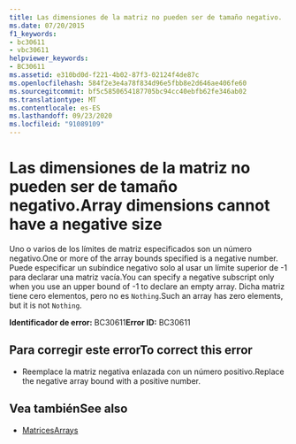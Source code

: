 ```yaml
---
title: Las dimensiones de la matriz no pueden ser de tamaño negativo.
ms.date: 07/20/2015
f1_keywords:
- bc30611
- vbc30611
helpviewer_keywords:
- BC30611
ms.assetid: e310bd0d-f221-4b02-87f3-02124f4de87c
ms.openlocfilehash: 584f2e3e4a78f834d96e5fbb8e2d646ae406fe60
ms.sourcegitcommit: bf5c5850654187705bc94cc40ebfb62fe346ab02
ms.translationtype: MT
ms.contentlocale: es-ES
ms.lasthandoff: 09/23/2020
ms.locfileid: "91089109"
---
```

# <a name="array-dimensions-cannot-have-a-negative-size"></a><span data-ttu-id="f2145-102">Las dimensiones de la matriz no pueden ser de tamaño negativo.</span><span class="sxs-lookup"><span data-stu-id="f2145-102">Array dimensions cannot have a negative size</span></span>

<span data-ttu-id="f2145-103">Uno o varios de los límites de matriz especificados son un número negativo.</span><span class="sxs-lookup"><span data-stu-id="f2145-103">One or more of the array bounds specified is a negative number.</span></span> <span data-ttu-id="f2145-104">Puede especificar un subíndice negativo solo al usar un límite superior de -1 para declarar una matriz vacía.</span><span class="sxs-lookup"><span data-stu-id="f2145-104">You can specify a negative subscript only when you use an upper bound of -1 to declare an empty array.</span></span> <span data-ttu-id="f2145-105">Dicha matriz tiene cero elementos, pero no es `Nothing`.</span><span class="sxs-lookup"><span data-stu-id="f2145-105">Such an array has zero elements, but it is not `Nothing`.</span></span>  
  
 <span data-ttu-id="f2145-106">**Identificador de error:** BC30611</span><span class="sxs-lookup"><span data-stu-id="f2145-106">**Error ID:** BC30611</span></span>  
  
## <a name="to-correct-this-error"></a><span data-ttu-id="f2145-107">Para corregir este error</span><span class="sxs-lookup"><span data-stu-id="f2145-107">To correct this error</span></span>  
  
- <span data-ttu-id="f2145-108">Reemplace la matriz negativa enlazada con un número positivo.</span><span class="sxs-lookup"><span data-stu-id="f2145-108">Replace the negative array bound with a positive number.</span></span>  
  
## <a name="see-also"></a><span data-ttu-id="f2145-109">Vea también</span><span class="sxs-lookup"><span data-stu-id="f2145-109">See also</span></span>

- [<span data-ttu-id="f2145-110">Matrices</span><span class="sxs-lookup"><span data-stu-id="f2145-110">Arrays</span></span>](../programming-guide/language-features/arrays/index.md)
